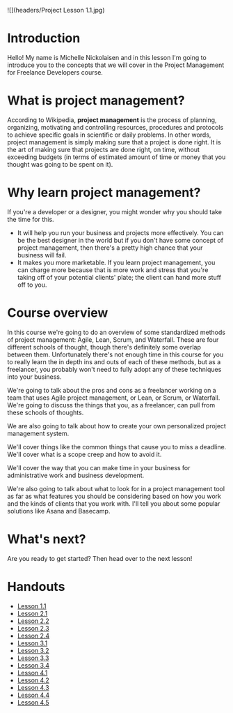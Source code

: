 ![](headers/Project Lesson 1.1.jpg)
# Introduction

Hello! My name is Michelle Nickolaisen and in this lesson I'm going to introduce you to the concepts that we will cover in the Project Management for Freelance Developers course.

# What is project management?

According to Wikipedia, **project management** is the process of planning, organizing, motivating and controlling resources, procedures and protocols to achieve specific goals in scientific or daily problems. In other words, project management is simply making sure that a project is done right. It is the art of making sure that projects are done right, on time, without exceeding budgets (in terms of estimated amount of time or money that you thought was going to be spent on it).

# Why learn project management?

If you're a developer or a designer, you might wonder why you should take the time for this.

* It will help you run your business and projects more effectively. You can be the best designer in the world but if you don't have some concept of project management, then there's a pretty high chance that your business will fail.
* It makes you more marketable. If you learn project management, you can charge more because that is more work and stress that you're taking off of your potential clients' plate; the client can hand more stuff off to you.

# Course overview

In this course we're going to do an overview of some standardized methods of project management: Agile, Lean, Scrum, and Waterfall. These are four different schools of thought, though there's definitely some overlap between them. Unfortunately there's not enough time in this course for you to really learn the in depth ins and outs of each of these methods, but as a freelancer, you probably won't need to fully adopt any of these techniques into your business.

We're going to talk about the pros and cons as a freelancer working on a team that uses Agile project management, or Lean, or Scrum, or Waterfall. We're going to discuss the things that you, as a freelancer, can pull from these schools of thoughts.

We are also going to talk about how to create your own personalized project management system.

We'll cover things like the common things that cause you to miss a deadline. We'll cover what is a scope creep and how to avoid it.

We'll cover the way that you can make time in your business for administrative work and business development.

We're also going to talk about what to look for in a project management tool as far as what features you should be considering based on how you work and the kinds of clients that you work with. I'll tell you about some popular solutions like Asana and Basecamp.

# What's next?

Are you ready to get started? Then head over to the next lesson!


# Handouts

* [Lesson 1.1](Project_Management_for_Freelance_Developers_handouts/1-1.md)
* [Lesson 2.1](Project_Management_for_Freelance_Developers_handouts/2-1.md)
* [Lesson 2.2](Project_Management_for_Freelance_Developers_handouts/2-2.md)
* [Lesson 2.3](Project_Management_for_Freelance_Developers_handouts/2-3.md)
* [Lesson 2.4](Project_Management_for_Freelance_Developers_handouts/2-4.md)
* [Lesson 3.1](Project_Management_for_Freelance_Developers_handouts/3-1.md)
* [Lesson 3.2](Project_Management_for_Freelance_Developers_handouts/3-2.md)
* [Lesson 3.3](Project_Management_for_Freelance_Developers_handouts/3-3.md)
* [Lesson 3.4](Project_Management_for_Freelance_Developers_handouts/3-4.md)
* [Lesson 4.1](Project_Management_for_Freelance_Developers_handouts/4-1.md)
* [Lesson 4.2](Project_Management_for_Freelance_Developers_handouts/4-2.md)
* [Lesson 4.3](Project_Management_for_Freelance_Developers_handouts/4-3.md)
* [Lesson 4.4](Project_Management_for_Freelance_Developers_handouts/4-4.md)
* [Lesson 4.5](Project_Management_for_Freelance_Developers_handouts/4-5.md)

